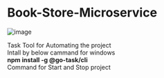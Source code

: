 ﻿# Book-Store-Microservice


![image](https://github.com/user-attachments/assets/6c593942-d9c9-47d9-8b39-6c454f41c536)

Task Tool for Automating the project   
  Intall by below cammand for windows  
  **npm install -g @go-task/cli**  
Command for Start and Stop project  
<task start_infra>  
<task stop_infra>
  
